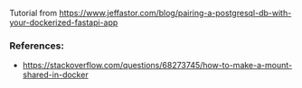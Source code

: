 Tutorial from 
https://www.jeffastor.com/blog/pairing-a-postgresql-db-with-your-dockerized-fastapi-app

### References:
- https://stackoverflow.com/questions/68273745/how-to-make-a-mount-shared-in-docker